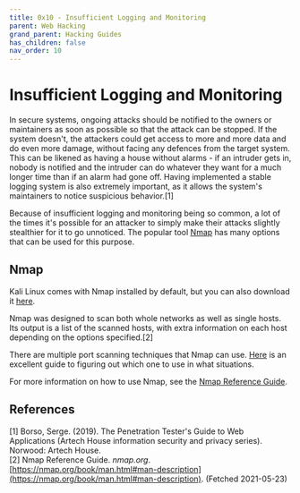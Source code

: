 ```yaml
---
title: 0x10 - Insufficient Logging and Monitoring
parent: Web Hacking
grand_parent: Hacking Guides
has_children: false
nav_order: 10
---
```


# Insufficient Logging and Monitoring
In secure systems, ongoing attacks should be notified to the owners or maintainers as soon as possible so that the attack can be stopped. If the system doesn't, the attackers could get access to more and more data and do even more damage, without facing any defences from the target system. This can be likened as having a house without alarms - if an intruder gets in, nobody is notified and the intruder can do whatever they want for a much longer time than if an alarm had gone off. Having implemented a stable logging system is also extremely important, as it allows the system's maintainers to notice suspicious behavior.[1]

Because of insufficient logging and monitoring being so common, a lot of the times it's possible for an attacker to simply make their attacks slightly stealthier for it to go unnoticed. The popular tool [Nmap](https://tools.kali.org/information-gathering/nmap) has many options that can be used for this purpose.

## Nmap
Kali Linux comes with Nmap installed by default, but you can also download it [here](https://nmap.org/book/install.html).

Nmap was designed to scan both whole networks as well as single hosts. Its output is a list of the scanned hosts, with extra information on each host depending on the options specified.[2]

There are multiple port scanning techniques that Nmap can use. [Here](https://nmap.org/book/man-port-scanning-techniques.html) is an excellent guide to figuring out which one to use in what situations.

For more information on how to use Nmap, see the [Nmap Reference Guide](https://nmap.org/book/man.html).

## References
[1] Borso, Serge. (2019). The Penetration Tester's Guide to Web Applications (Artech House information security and privacy series). Norwood: Artech House.<br>
[2] Nmap Reference Guide. *nmap.org*. [https://nmap.org/book/man.html#man-description](https://nmap.org/book/man.html#man-description). (Fetched 2021-05-23)<br>